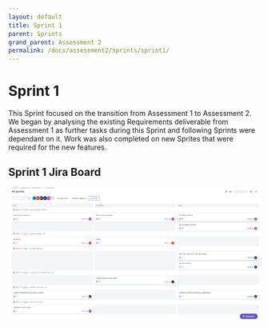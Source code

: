 ```yaml
---
layout: default
title: Sprint 1
parent: Sprints
grand_parent: Assessment 2
permalink: /docs/assessment2/sprints/sprint1/
---
```


# Sprint 1

This Sprint focused on the transition from Assessment 1 to Assessment 2. We began by analysing the existing Requirements deliverable from Assessment 1 as further tasks during this Sprint and following Sprints were dependant on it.  Work was also completed on new Sprites that were required for the new features.

## Sprint 1 Jira Board

![Sprint 1](https://raw.githubusercontent.com/Dragon-Boat-Z/Assessment2/website/docs/assets/assessment2/static/sprints/Sprint1.png "Sprint 1")